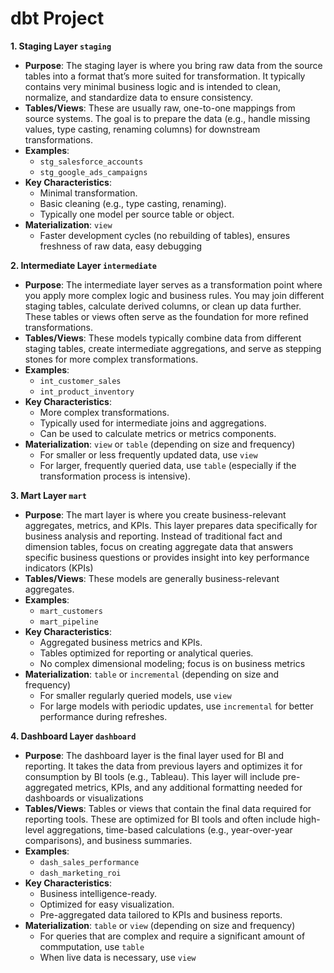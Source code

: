 # dbt Project

**1. Staging Layer `staging`**
- ****Purpose****: The staging layer is where you bring raw data from the source tables into a format that’s more suited for transformation. It typically contains very minimal business logic and is intended to clean, normalize, and standardize data to ensure consistency.
- ****Tables/Views****: These are usually raw, one-to-one mappings from source systems. The goal is to prepare the data (e.g., handle missing values, type casting, renaming columns) for downstream transformations.
- ****Examples****:
    - `stg_salesforce_accounts`
    - `stg_google_ads_campaigns`
- ****Key Characteristics****:
    - Minimal transformation.
    - Basic cleaning (e.g., type casting, renaming).
    - Typically one model per source table or object.
- ****Materialization****: `view`
    - Faster development cycles (no rebuilding of tables), ensures freshness of raw data, easy debugging
  
**2. Intermediate Layer `intermediate`**
- ****Purpose****: The intermediate layer serves as a transformation point where you apply more complex logic and business rules. You may join different staging tables, calculate derived columns, or clean up data further. These tables or views often serve as the foundation for more refined transformations.
- ****Tables/Views****: These models typically combine data from different staging tables, create intermediate aggregations, and serve as stepping stones for more complex transformations.
- ****Examples****:
    - `int_customer_sales`
    - `int_product_inventory`
- ****Key Characteristics****:
    - More complex transformations.
    - Typically used for intermediate joins and aggregations.
    - Can be used to calculate metrics or metrics components.
- ****Materialization****: `view` or `table` (depending on size and frequency)
    - For smaller or less frequently updated data, use `view`
    - For larger, frequently queried data, use `table` (especially if the transformation process is intensive).
  
**3. Mart Layer `mart`**
- ****Purpose****: The mart layer is where you create business-relevant aggregates, metrics, and KPIs. This layer prepares data specifically for business analysis and reporting. Instead of traditional fact and dimension tables, focus on creating aggregate data that answers specific business questions or provides insight into key performance indicators (KPIs)
- ****Tables/Views****: These models are generally business-relevant aggregates.
- ****Examples****:
    - `mart_customers`
    - `mart_pipeline`
- ****Key Characteristics****:
    - Aggregated business metrics and KPIs.
    - Tables optimized for reporting or analytical queries.
    - No complex dimensional modeling; focus is on business metrics
- ****Materialization****: `table` or `incremental` (depending on size and frequency)
    - For smaller regularly queried models, use `view`
    - For large models with periodic updates, use `incremental` for better performance during refreshes.

**4. Dashboard Layer `dashboard`**
- ****Purpose****: The dashboard layer is the final layer used for BI and reporting. It takes the data from previous layers and optimizes it for consumption by BI tools (e.g., Tableau). This layer will include pre-aggregated metrics, KPIs, and any additional formatting needed for dashboards or visualizations
- ****Tables/Views****: Tables or views that contain the final data required for reporting tools. These are optimized for BI tools and often include high-level aggregations, time-based calculations (e.g., year-over-year comparisons), and business summaries.
- ****Examples****:
    - `dash_sales_performance`
    - `dash_marketing_roi`
- ****Key Characteristics****:
    - Business intelligence-ready.
    - Optimized for easy visualization.
    - Pre-aggregated data tailored to KPIs and business reports.
 - ****Materialization****: `table` or `view` (depending on size and frequency)
    - For queries that are complex and require a significant amount of commputation, use `table`
    - When live data is necessary, use `view`
